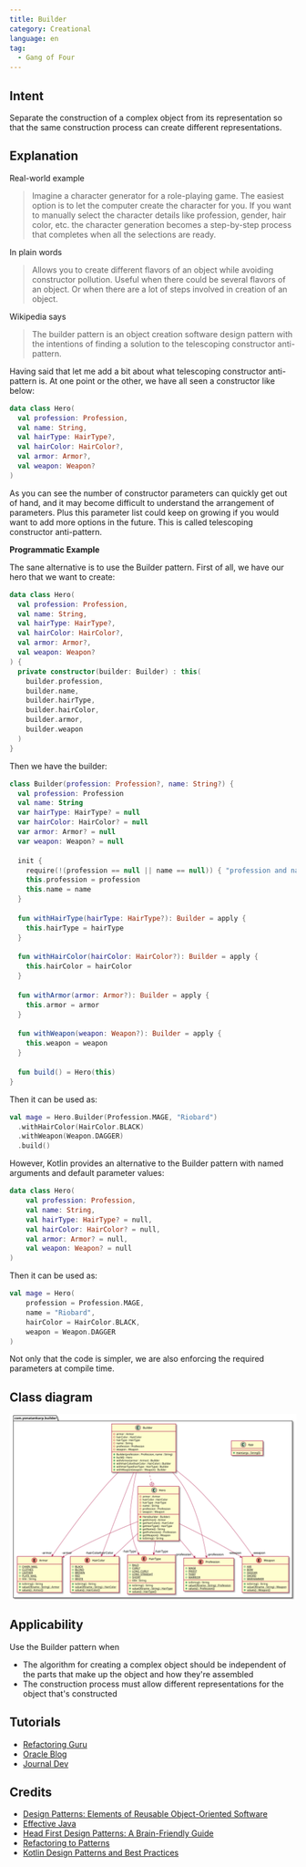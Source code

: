 ```yaml
---
title: Builder
category: Creational
language: en
tag:
  - Gang of Four
---
```


## Intent

Separate the construction of a complex object from its representation so that
the same construction process can create different representations.

## Explanation

Real-world example

> Imagine a character generator for a role-playing game. The easiest option is
> to let the computer create the character for you. If you want to manually
> select the character details like profession, gender, hair color, etc. the
> character generation becomes a step-by-step process that completes when all
> the selections are ready.

In plain words

> Allows you to create different flavors of an object while avoiding constructor
> pollution. Useful when there could be several flavors of an object. Or when
> there are a lot of steps involved in creation of an object.

Wikipedia says

> The builder pattern is an object creation software design pattern with the
> intentions of finding a solution to the telescoping constructor anti-pattern.

Having said that let me add a bit about what telescoping constructor
anti-pattern is. At one point or the other, we have all seen a constructor like
below:

```kotlin
data class Hero(
  val profession: Profession,
  val name: String,
  val hairType: HairType?,
  val hairColor: HairColor?,
  val armor: Armor?,
  val weapon: Weapon?
)
```

As you can see the number of constructor parameters can quickly get out of hand,
and it may become difficult to understand the arrangement of parameters. Plus
this parameter list could keep on growing if you would want to add more options
in the future. This is called telescoping constructor anti-pattern.

**Programmatic Example**

The sane alternative is to use the Builder pattern. First of all, we have our
hero that we want to create:

```kotlin
data class Hero(
  val profession: Profession,
  val name: String,
  val hairType: HairType?,
  val hairColor: HairColor?,
  val armor: Armor?,
  val weapon: Weapon?
) {
  private constructor(builder: Builder) : this(
    builder.profession,
    builder.name,
    builder.hairType,
    builder.hairColor,
    builder.armor,
    builder.weapon
  )
}
```

Then we have the builder:

```kotlin
class Builder(profession: Profession?, name: String?) {
  val profession: Profession
  val name: String
  var hairType: HairType? = null
  var hairColor: HairColor? = null
  var armor: Armor? = null
  var weapon: Weapon? = null

  init {
    require(!(profession == null || name == null)) { "profession and name can not be null" }
    this.profession = profession
    this.name = name
  }

  fun withHairType(hairType: HairType?): Builder = apply {
    this.hairType = hairType
  }

  fun withHairColor(hairColor: HairColor?): Builder = apply {
    this.hairColor = hairColor
  }

  fun withArmor(armor: Armor?): Builder = apply {
    this.armor = armor
  }

  fun withWeapon(weapon: Weapon?): Builder = apply {
    this.weapon = weapon
  }

  fun build() = Hero(this)
}
```

Then it can be used as:

```kotlin
val mage = Hero.Builder(Profession.MAGE, "Riobard")
  .withHairColor(HairColor.BLACK)
  .withWeapon(Weapon.DAGGER)
  .build() 
```

However, Kotlin provides an alternative to the Builder pattern with named
arguments and default parameter values:

```kotlin
data class Hero(
    val profession: Profession,
    val name: String,
    val hairType: HairType? = null,
    val hairColor: HairColor? = null,
    val armor: Armor? = null,
    val weapon: Weapon? = null
)
```

Then it can be used as:

```kotlin
val mage = Hero(
    profession = Profession.MAGE,
    name = "Riobard",
    hairColor = HairColor.BLACK,
    weapon = Weapon.DAGGER
)
```

Not only that the code is simpler, we are also enforcing the required parameters
at compile time.

## Class diagram

![Builder class diagram](etc/builder.svg "Builder class diagram")

## Applicability

Use the Builder pattern when

* The algorithm for creating a complex object should be independent of the parts
  that make up the object and how they're assembled
* The construction process must allow different representations for the object
  that's constructed

## Tutorials

* [Refactoring Guru](https://refactoring.guru/design-patterns/builder)
* [Oracle Blog](https://blogs.oracle.com/javamagazine/post/exploring-joshua-blochs-builder-design-pattern-in-java)
* [Journal Dev](https://www.journaldev.com/1425/builder-design-pattern-in-java)

## Credits

* [Design Patterns: Elements of Reusable Object-Oriented Software](https://www.amazon.com/gp/product/0201633612/ref=as_li_tl?ie=UTF8&camp=1789&creative=9325&creativeASIN=0201633612&linkCode=as2&tag=javadesignpat-20&linkId=675d49790ce11db99d90bde47f1aeb59)
* [Effective Java](https://www.amazon.com/gp/product/0134685997/ref=as_li_tl?ie=UTF8&camp=1789&creative=9325&creativeASIN=0134685997&linkCode=as2&tag=javadesignpat-20&linkId=4e349f4b3ff8c50123f8147c828e53eb)
* [Head First Design Patterns: A Brain-Friendly Guide](https://www.amazon.com/gp/product/0596007124/ref=as_li_tl?ie=UTF8&camp=1789&creative=9325&creativeASIN=0596007124&linkCode=as2&tag=javadesignpat-20&linkId=6b8b6eea86021af6c8e3cd3fc382cb5b)
* [Refactoring to Patterns](https://www.amazon.com/gp/product/0321213351/ref=as_li_tl?ie=UTF8&camp=1789&creative=9325&creativeASIN=0321213351&linkCode=as2&tag=javadesignpat-20&linkId=2a76fcb387234bc71b1c61150b3cc3a7)
* [Kotlin Design Patterns and Best Practices](https://www.amazon.de/Kotlin-Design-Patterns-Best-Practices/dp/1801815720/ref=sr_1_1?keywords=kotlin+design+patterns+and+best+practices&qid=1694244553&sprefix=kotlin+design%2Caps%2C101&sr=8-1)
